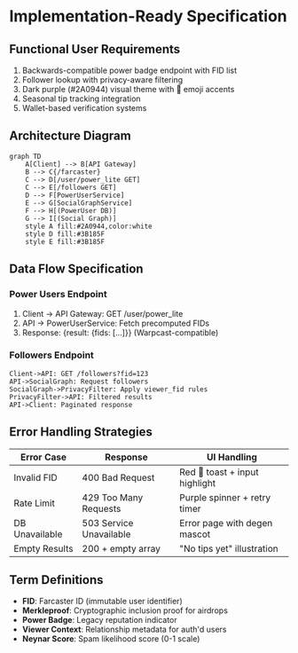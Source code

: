 # Implementation-Ready Specification

## Functional User Requirements
1. Backwards-compatible power badge endpoint with FID list
2. Follower lookup with privacy-aware filtering
3. Dark purple (#2A0944) visual theme with 🎩 emoji accents
4. Seasonal tip tracking integration
5. Wallet-based verification systems

## Architecture Diagram
```mermaid
graph TD
    A[Client] --> B[API Gateway]
    B --> C{/farcaster}
    C --> D[/user/power_lite GET]
    C --> E[/followers GET]
    D --> F[PowerUserService]
    E --> G[SocialGraphService]
    F --> H[(PowerUser DB)]
    G --> I[(Social Graph)]
    style A fill:#2A0944,color:white
    style D fill:#3B185F
    style E fill:#3B185F
```

## Data Flow Specification

### Power Users Endpoint
1. Client → API Gateway: GET /user/power_lite
2. API → PowerUserService: Fetch precomputed FIDs
3. Response: {result: {fids: [...]}} (Warpcast-compatible)

### Followers Endpoint
```sequence
Client->API: GET /followers?fid=123
API->SocialGraph: Request followers
SocialGraph->PrivacyFilter: Apply viewer_fid rules
PrivacyFilter->API: Filtered results
API->Client: Paginated response
```

## Error Handling Strategies

| Error Case | Response | UI Handling |
|------------|----------|-------------|
| Invalid FID | 400 Bad Request | Red 🎩 toast + input highlight |
| Rate Limit | 429 Too Many Requests | Purple spinner + retry timer |
| DB Unavailable | 503 Service Unavailable | Error page with degen mascot |
| Empty Results | 200 + empty array | "No tips yet" illustration |

## Term Definitions
- **FID**: Farcaster ID (immutable user identifier)
- **Merkleproof**: Cryptographic inclusion proof for airdrops
- **Power Badge**: Legacy reputation indicator
- **Viewer Context**: Relationship metadata for auth'd users
- **Neynar Score**: Spam likelihood score (0-1 scale)